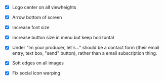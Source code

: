 -  [x] Logo center on all viewheights
-  [x] Arrow bottom of screen
-  [x] Increase font size
-  [x] Increase button size in menu but keep horizontal
-  [x] Under "Im your producer, let´s..." should be a contact form (their email entry, text box, "send" button), rather than a email subscription thing.
-  [x] Soft edges on all images
-  [x] Fix social icon warping

